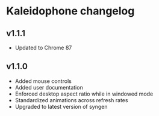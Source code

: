 # Kaleidophone changelog

## v1.1.1
- Updated to Chrome 87

## v1.1.0
- Added mouse controls
- Added user documentation
- Enforced desktop aspect ratio while in windowed mode
- Standardized animations across refresh rates
- Upgraded to latest version of syngen
